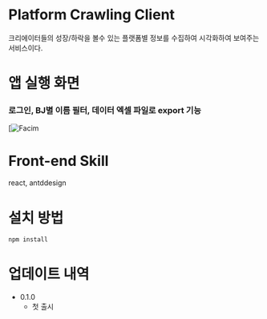 # Platform Crawling Client
크리에이터들의 성장/하락을 볼수 있는 플랫폼별 정보를 수집하여 시각화하여 보여주는 서비스이다.


# 앱 실행 화면

### 로그인, BJ별 이름 필터, 데이터 엑셀 파일로 export 기능
[![Facim](https://media.giphy.com/media/MCiPUYrXKP8nHfiiV2/giphy.gif)

# Front-end Skill
react, antddesign

# 설치 방법
```sh
npm install
```

# 업데이트 내역
* 0.1.0
    * 첫 출시
